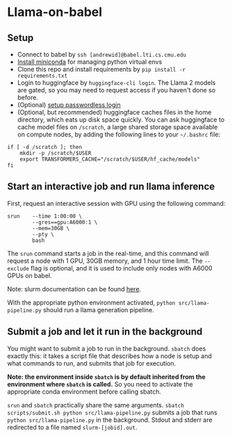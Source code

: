# Llama-on-babel

## Setup

- Connect to babel by `ssh [andrewid]@babel.lti.cs.cmu.edu`
- [Install miniconda](https://docs.conda.io/projects/miniconda/en/latest/#quick-command-line-install) for managing python virtual envs
- Clone this repo and install requirements by `pip install -r requirements.txt`
- Login to huggingface by `huggingface-cli login`. The Llama 2 models are gated, so you may need to request access if you haven't done so before.
- (Optional) [setup passwordless login](https://hpc.lti.cs.cmu.edu/wiki/index.php?title=Connecting_to_the_Cluster#Passwordless_Login)
- (Optional, but recommended) huggingface caches files in the home directory, which eats up disk space quickly.
You can ask huggingface to cache model files on `/scratch`, a large shared storage space available on compute nodes, by adding the following lines to your `~/.bashrc` file:

```
if [ -d /scratch ]; then
    mkdir -p /scratch/$USER
    export TRANSFORMERS_CACHE="/scratch/$USER/hf_cache/models"
fi
```

## Start an interactive job and run llama inference

First, request an interactive session with GPU using the following command:
```
srun    --time 1:00:00 \
        --gres==gpu:A6000:1 \
        --mem=30GB \
        --pty \
        bash
```

The `srun` command starts a job in the real-time, and this command will request a node with 1 GPU, 30GB memory, and 1 hour time limit.
The `--exclude` flag is optional, and it is used to include only nodes with A6000 GPUs on babel.

Note: slurm documentation can be found [here](https://slurm.schedmd.com/srun.html).

With the appropriate python environment activated, `python src/llama-pipeline.py` should run a llama generation pipeline.

## Submit a job and let it run in the background

You might want to submit a job to run in the background.
`sbatch` does exactly this: it takes a script file that describes how a node is setup and what commands to run, and submits that job for execution.

**Note: the environment inside `sbatch` is by default inherited from the environment where `sbatch` is called.**
So you need to activate the appropriate conda environment before calling sbatch.

`srun` and `sbatch` practically share the same arguments.
`sbatch scripts/submit.sh python src/llama-pipeline.py` submits a job that runs `python src/llama-pipeline.py` in the background.
Stdout and stderr are redirected to a file named `slurm-[jobid].out`.


